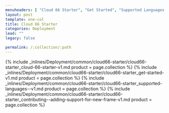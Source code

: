 ```yaml
---
menuheaders: [ "Cloud 66 Starter", "Get Started", "Supported Languages / Frameworks", "Contributing & Adding support for new frameworks and languages" ]
layout: post
template: one-col
title: Cloud 66 Starter
categories: Deployment
lead: ""
legacy: false

permalink: /:collection/:path
---
```





<a href="#cloud-66-starter"></a>{% include _inlines/Deployment/common/cloud66-starter/cloud66-starter_cloud-66-starter-v1.md  product = page.collection %}
<a href="#get-started"></a>{% include _inlines/Deployment/common/cloud66-starter/cloud66-starter_get-started-v1.md  product = page.collection %}
<a href="#supported-languages-frameworks"></a>{% include _inlines/Deployment/common/cloud66-starter/cloud66-starter_supported-languages--v1.md  product = page.collection %}
<a href="#contributing-and-adding-support-for-new-frameworks-and-languages"></a>{% include _inlines/Deployment/common/cloud66-starter/cloud66-starter_contributing--adding-support-for-new-frame-v1.md  product = page.collection %}
